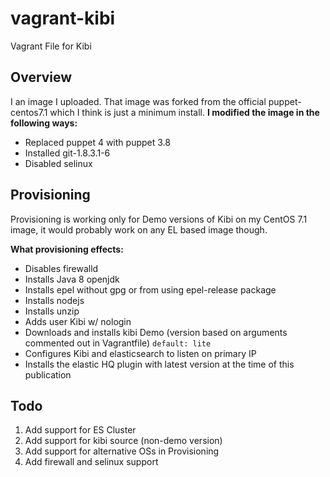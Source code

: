 # vagrant-kibi
Vagrant File for Kibi

## Overview

I an image I uploaded. That image was forked from the official puppet-centos7.1 which I think is just a minimum install.
__I modified the image in the following ways:__
  * Replaced puppet 4 with puppet 3.8
  * Installed git-1.8.3.1-6
  * Disabled selinux

## Provisioning

Provisioning is working only for Demo versions of Kibi on my CentOS 7.1 image, it would probably work on any EL based image though.

__What provisioning effects:__
  * Disables firewalld
  * Installs Java 8 openjdk
  * Installs epel without gpg or from using epel-release package
  * Installs nodejs
  * Installs unzip
  * Adds user Kibi w/ nologin
  * Downloads and installs kibi Demo (version based on arguments commented out in Vagrantfile) ```default: lite```
  * Configures Kibi and elasticsearch to listen on primary IP
  * Installs the elastic HQ plugin with latest version at the time of this publication

## Todo

  1. Add support for ES Cluster
  2. Add support for kibi source (non-demo version)
  3. Add support for alternative OSs in Provisioning 
  4. Add firewall and selinux support
